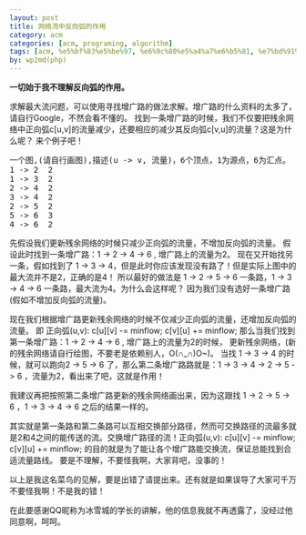 ```yaml
---
layout: post
title: 网络流中反向弧的作用
category: acm
categories: [acm, programing, algorithm]
tags: [acm, %e5%bf%83%e5%be%97, %e6%9c%80%e5%a4%a7%e6%b5%81, %e7%bd%91%e7%bb%9c%e6%b5%81]
by: wp2md(php)
---
```


<strong>一切始于我不理解反向弧的作用。</strong>

求解最大流问题，可以使用寻找增广路的做法求解。增广路的什么资料的太多了，请自行Google，不然会看不懂的。
找到一条增广路的时候，我们不仅要把残余网络中正向弧c[u,v]的流量减少，还要相应的减少其反向弧c[v,u]的流量？这是为什么呢？
来个例子吧！
<pre>一个图,(请自行画图),描述(u -&gt; v, 流量)，6个顶点，1为源点，6为汇点。
1 -&gt; 2  2
1 -&gt; 3  2
2 -&gt; 4  2
3 -&gt; 4  2
2 -&gt; 5  2
5 -&gt; 6  3
4 -&gt; 6  2</pre>
先假设我们更新残余网络的时候只减少正向弧的流量，不增加反向弧的流量。
假设此时找到一条增广路：1 -&gt; 2 -&gt; 4 -&gt; 6 , 增广路上的流量为2。
现在又开始找另一条，假如找到了 1 -&gt; 3 -&gt; 4，但是此时你应该发现没有路了！但是实际上图中的最大流并不是2，正确的是4！
所以最好的做法是 1 -&gt; 2 -&gt; 5 -&gt; 6 一条路，1 -&gt; 3 -&gt; 4 -&gt; 6 一条路，最大流为4。为什么会这样呢？
因为我们没有选好一条增广路(假如不增加反向弧的流量)。

现在我们根据增广路更新残余网络的时候不仅减少正向弧的流量，还增加反向弧的流量。
即 正向弧(u,v): c[u][v] -= minflow; c[v][u] += minflow;
那么当我们找到第一条增广路：1 -&gt; 2 -&gt; 4 -&gt; 6 , 增广路上的流量为2的时候，
更新残余网络，(新的残余网络请自行绘图，不要老是依赖别人，O(∩_∩)O~)。
当找 1 -&gt; 3 -&gt; 4 的时候，就可以跑向2 -&gt; 5 -&gt; 6 了，那么第二条增广路路就是：1 -&gt; 3 -&gt; 4 -&gt; 2 -&gt; 5 -&gt; 6 ，流量为2，看出来了吧，这就是作用！

我建议再把按照第二条增广路更新的残余网络画出来，因为这跟找 1 -&gt; 2 -&gt; 5 -&gt; 6 ，1 -&gt; 3 -&gt; 4 -&gt; 6 之后的结果一样的。

其实就是第一条路和第二条路可以互相交换部分路径，然而可交换路径的流最多就是2和4之间的能传送的流。交换增广路径的流！正向弧(u,v): c[u][v] -= minflow; c[v][u] += minflow; 的目的就是为了能让各个增广路能交换流，保证总能找到合适流量路线。
要是不理解，不要怪我啊，大家背吧，没事的！

以上是我这名菜鸟的见解，要是出错了请提出来。还有就是如果误导了大家可千万不要怪我啊！不是我的错！

在此要感谢QQ昵称为冰雪城的学长的讲解，他的信息我就不再透露了，没经过他同意啊，呵呵。
